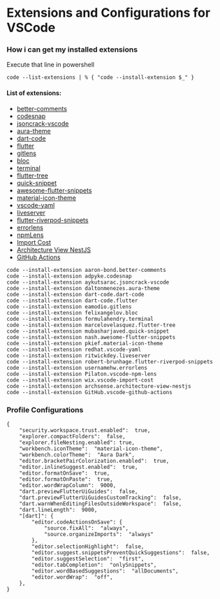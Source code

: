 
# Extensions and Configurations for VSCode

### How i can get my installed extensions
Execute that line in powershell
```
code --list-extensions | % { "code --install-extension $_" }
```

#### List of extensions:
- [better-comments](https://marketplace.visualstudio.com/items?itemName=aaron-bond.better-comments)
- [codesnap](https://marketplace.visualstudio.com/items?itemName=adpyke.codesnap)
- [jsoncrack-vscode](https://marketplace.visualstudio.com/items?itemName=AykutSarac.jsoncrack-vscode)
- [aura-theme](https://marketplace.visualstudio.com/items?itemName=DaltonMenezes.aura-theme)
- [dart-code](https://marketplace.visualstudio.com/items?itemName=Dart-Code.dart-code)
- [flutter](https://marketplace.visualstudio.com/items?itemName=Dart-Code.flutter)
- [gitlens](https://marketplace.visualstudio.com/items?itemName=eamodio.gitlens)
- [bloc](https://marketplace.visualstudio.com/items?itemName=FelixAngelov.bloc)
- [terminal](https://marketplace.visualstudio.com/items?itemName=formulahendry.terminal)
- [flutter-tree](https://marketplace.visualstudio.com/items?itemName=marcelovelasquez.flutter-tree)
- [quick-snippet](https://marketplace.visualstudio.com/items?itemName=mubasharjaved.quick-snippet)
- [awesome-flutter-snippets](https://marketplace.visualstudio.com/items?itemName=nash.awesome-flutter-snippets)
- [material-icon-theme](https://marketplace.visualstudio.com/items?itemName=pkief.material-icon-theme)
- [vscode-yaml](https://marketplace.visualstudio.com/items?itemName=redhat.vscode-yaml)
- [liveserver](https://marketplace.visualstudio.com/items?itemName=ritwickdey.liveserver)
- [flutter-riverpod-snippets](https://marketplace.visualstudio.com/items?itemName=robert-brunhage.flutter-riverpod-snippets)
- [errorlens](https://marketplace.visualstudio.com/items?itemName=usernamehw.errorlens)
- [npmLens](https://marketplace.visualstudio.com/items?itemName=Pilaton.vscode-npm-lens)
- [Import Cost](https://marketplace.visualstudio.com/items?itemName=wix.vscode-import-cost)
- [Architecture View NestJS](https://marketplace.visualstudio.com/items?itemName=archsense.architecture-view-nestjs)
- [GitHub Actions](https://marketplace.visualstudio.com/items?itemName=GitHub.vscode-github-actions)
```
code --install-extension aaron-bond.better-comments
code --install-extension adpyke.codesnap
code --install-extension aykutsarac.jsoncrack-vscode
code --install-extension daltonmenezes.aura-theme
code --install-extension dart-code.dart-code
code --install-extension dart-code.flutter
code --install-extension eamodio.gitlens
code --install-extension felixangelov.bloc
code --install-extension formulahendry.terminal
code --install-extension marcelovelasquez.flutter-tree
code --install-extension mubasharjaved.quick-snippet
code --install-extension nash.awesome-flutter-snippets
code --install-extension pkief.material-icon-theme
code --install-extension redhat.vscode-yaml
code --install-extension ritwickdey.liveserver
code --install-extension robert-brunhage.flutter-riverpod-snippets
code --install-extension usernamehw.errorlens
code --install-extension Pilaton.vscode-npm-lens
code --install-extension wix.vscode-import-cost
code --install-extension archsense.architecture-view-nestjs
code --install-extension GitHub.vscode-github-actions
```

### Profile Configurations
```
{
	"security.workspace.trust.enabled":  true,
	"explorer.compactFolders":  false,
	"explorer.fileNesting.enabled": true,
	"workbench.iconTheme":  "material-icon-theme",
	"workbench.colorTheme":  "Aura Dark",
	"editor.bracketPairColorization.enabled":  true,
	"editor.inlineSuggest.enabled":  true,
	"editor.formatOnSave":  true,
	"editor.formatOnPaste":  true,
	"editor.wordWrapColumn":  9000,
	"dart.previewFlutterUiGuides":  false,
	"dart.previewFlutterUiGuidesCustomTracking":  false,
	"dart.warnWhenEditingFilesOutsideWorkspace":  false,
	"dart.lineLength":  9000,
	"[dart]": {
		"editor.codeActionsOnSave": {
			"source.fixAll":  "always",
			"source.organizeImports":  "always"
		},
		"editor.selectionHighlight":  false,
		"editor.suggest.snippetsPreventQuickSuggestions":  false,
		"editor.suggestSelection":  "first",
		"editor.tabCompletion":  "onlySnippets",
		"editor.wordBasedSuggestions":  "allDocuments",
		"editor.wordWrap":  "off",
	},
}
```
